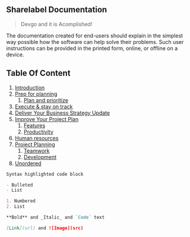 ## Sharelabel Documentation

> Devgo and it is Acomplished!

The documentation created for end-users should explain in the simplest way possible how the software can help solve their problems. 
Such user instructions can be provided in the printed form, online, or offline on a device.


## Table Of Content

1. [Introduction](./features/Introduction.md)
2. [Prep for planning](./features/FAQs.md)
    1. [Plan and prioritize](./features/FAQs.md)
3. [Execute & stay on track](./features/Introduction.md)
4. [Deliver Your Business Strategy Update](./features/Introduction.md)
5. [Improve Your Project Plan](./features/introduction.md)
    1. [Features](./features/introduction.md)
    2. [Productivity](./features/introduction.md)
6. [Human resources](./features/introduction.md)
7. [Project Planning](./features/introduction.md)
    1. [Teamwork](./features/introduction.md)
      1. [Development](./features/introduction.md)
8. [Unordered](./features/introduction.md)



```markdown
Syntax highlighted code block

- Bulleted
- List

1. Numbered
2. List

**Bold** and _Italic_ and `Code` text

[Link](url) and ![Image](src)
```
